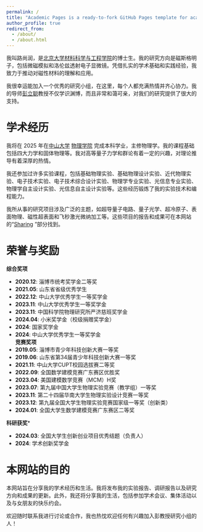 ```yaml
---
permalink: /
title: "Academic Pages is a ready-to-fork GitHub Pages template for academic personal websites"
author_profile: true
redirect_from: 
  - /about/
  - /about.html
---
```


我叫路尚润，是[北京大学](https://www.pku.edu.cn/)[材料科学与工程学院](https://www.mse.pku.edu.cn/index.htm)的博士生。我的研究方向是磁斯格明子，包括微磁模拟和洛伦兹透射电子显微镜。凭借扎实的学术基础和实践经验，我致力于推动对磁性材料的理解和应用。

我很幸运能加入一个优秀的研究小组，在这里，每个人都充满热情并齐心协力。我的导师[彭立聪](https://www.mse.pku.edu.cn/info/1213/2411.htm)教授不仅学识渊博，而且非常和蔼可亲，对我们的研究提供了很大的支持。

学术经历
======

我将在 2025 年在[中山大学](https://www.sysu.edu.cn/) [物理学院](https://spe.sysu.edu.cn/) 完成本科学业，主修物理学。我的课程基础包括四大力学和固体物理等。我对高等量子力学和群论有着一定的兴趣，对理论推导有着深厚的热情。

我还参加过许多实验课程，包括基础物理实验、基础物理设计实验、近代物理实验、电子技术实验、电子技术综合设计实验、物理学专业实验、光信息专业实验、物理学自主设计实验、光信息自主设计实验等。这些经历锻炼了我的实验技术和编程能力。

我所从事的研究项目涉及广泛的主题，如超导量子电路、量子光学、超冷原子、表面物理、磁性超表面和飞秒激光微纳加工等。这些项目的报告和成果可在本网站的“[Sharing](https://shangrunlu666.github.io/teaching/) ”部分找到。

荣誉与奖励
======

**综合奖项**  
- **2020.12**: 淄博市统考奖学金二等奖  
- **2021.05**: 山东省省级优秀学生  
- **2022.12**: 中山大学优秀学生一等奖学金  
- **2023.11**: 中山大学优秀学生一等奖学金  
- **2023.11**: 中国科学院物理研究所严济慈班奖学金  
- **2024.04**: 小米奖学金（校级捐赠奖学金）  
- **2024**: 国家奖学金 
- **2024**: 中山大学优秀学生一等奖学金  
**竞赛奖项**  
- **2019.05**: 淄博市青少年科技创新大赛一等奖  
- **2019.06**: 山东省第34届青少年科技创新大赛一等奖  
- **2021.11**: 中山大学CUPT校园选拔赛二等奖  
- **2022.09**: 全国数学建模竞赛广东赛区优胜奖  
- **2023.04**: 美国建模数学竞赛（MCM）H奖  
- **2023.07**: 第九届中国大学生物理实验竞赛（教学组）一等奖  
- **2023.11**: 第二十四届华南大学生物理实验设计竞赛一等奖  
- **2023.12**: 第九届全国大学生物理实验竞赛国家级一等奖（创新类）  
- **2024.01**: 全国大学生数学建模竞赛广东赛区二等奖  

**科研获奖***  
- **2024.03**: 全国大学生创新创业项目优秀结题（负责人）
- **2024**: 学术创新奖学金

本网站的目的
======

本网站旨在分享我的学术经历和生活。我将发布我的实验报告、调研报告以及研究方向和成果的更新。此外，我还将分享我的生活，包括参加学术会议、集体活动以及与女朋友的快乐约会。

欢迎随时联系我进行讨论或合作，我也热忱欢迎任何有兴趣加入彭教授研究小组的人！


